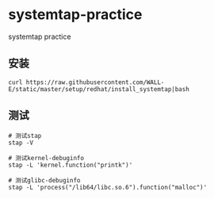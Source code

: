# systemtap-practice
systemtap practice

## 安装
```
curl https://raw.githubusercontent.com/WALL-E/static/master/setup/redhat/install_systemtap|bash
```

## 测试
```
# 测试stap
stap -V

# 测试kernel-debuginfo
stap -L 'kernel.function("printk")'

# 测试glibc-debuginfo
stap -L 'process("/lib64/libc.so.6").function("malloc")'
```
